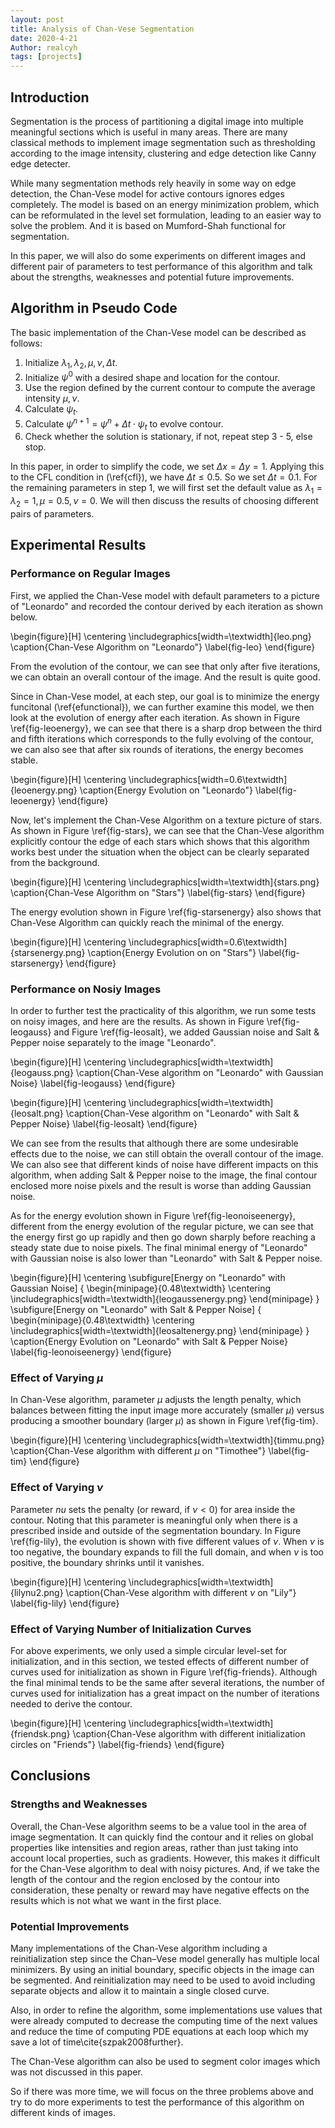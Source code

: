 ```yaml
---
layout: post
title: Analysis of Chan-Vese Segmentation
date: 2020-4-21
Author: realcyh
tags: [projects]
---
```


## Introduction
Segmentation is the process of partitioning a digital image into multiple meaningful sections which is useful in many areas. There are many classical methods to implement image segmentation such as thresholding according to the image intensity, clustering and edge detection like Canny edge detecter.

While many segmentation methods rely heavily in some way on edge detection, the Chan-Vese model for active contours ignores edges completely. The model is based on an energy minimization problem, which can be reformulated in the level set formulation, leading to an easier way to solve the problem. And it is based on Mumford-Shah functional for segmentation. 

In this paper, we will also do some experiments on different images and different pair of parameters to test performance of this algorithm and talk about the strengths, weaknesses and potential future improvements.

## Algorithm in Pseudo Code
The basic implementation of the Chan-Vese model can be described as follows:
1. Initialize $\lambda_1, \lambda_2, \mu, \nu, \Delta t$.
2. Initialize $\psi^0$ with a desired shape and location for the contour.
3. Use the region defined by the current contour to compute the average intensity $\mu, \nu$.
4. Calculate $\psi_t$.
5. Calculate $\psi^{n+1} = \psi^n + \Delta t\cdot \psi_t$ to evolve contour.
6. Check whether the solution is stationary, if not, repeat step 3 - 5, else stop.

In this paper, in order to simplify the code, we set $\Delta x = \Delta y = 1$. Applying this to the CFL condition in (\ref{cfl}), we have $\Delta t \leq 0.5$. So we set $\Delta t = 0.1$. For the remaining parameters in step 1, we will first set the default value as $\lambda_1 = \lambda_2 = 1, \mu = 0.5, \nu = 0$. We will then discuss the results of choosing different pairs of parameters.

## Experimental Results
### Performance on Regular Images
First, we applied the Chan-Vese model with default parameters to a picture of "Leonardo" and recorded the contour derived by each iteration as shown below.

\begin{figure}[H]
\centering
\includegraphics[width=\textwidth]{leo.png}
\caption{Chan-Vese Algorithm on "Leonardo"}
\label{fig-leo}
\end{figure}

From the evolution of the contour, we can see that only after five iterations, we can obtain an overall contour of the image. And the result is quite good.

Since in Chan-Vese model, at each step, our goal is to minimize the energy funcitonal (\ref{efunctional}), we can further examine this model, we then look at the evolution of energy after each iteration. As shown in Figure \ref{fig-leoenergy}, we can see that there is a sharp drop between the third and fifth iterations which corresponds to the fully evolving of the contour, we can also see that after six rounds of iterations, the energy becomes stable.

\begin{figure}[H]
\centering
\includegraphics[width=0.6\textwidth]{leoenergy.png}
\caption{Energy Evolution on "Leonardo"}
\label{fig-leoenergy}
\end{figure}

Now, let's implement the Chan-Vese Algorithm on a texture picture of stars. As shown in Figure \ref{fig-stars}, we can see that the Chan-Vese algorithm explicitly contour the edge of each stars which shows that this algorithm works best under the situation when the object can be clearly separated from the background.

\begin{figure}[H]
\centering
\includegraphics[width=\textwidth]{stars.png}
\caption{Chan-Vese Algorithm on "Stars"}
\label{fig-stars}
\end{figure}

The energy evolution shown in Figure \ref{fig-starsenergy} also shows that Chan-Vese Algorithm can quickly reach the minimal of the energy.

\begin{figure}[H]
\centering
\includegraphics[width=0.6\textwidth]{starsenergy.png}
\caption{Energy Evolution on on "Stars"}
\label{fig-starsenergy}
\end{figure}

### Performance on Nosiy Images
In order to further test the practicality of this algorithm, we run some tests on noisy images, and here are the results. As shown in Figure \ref{fig-leogauss} and Figure \ref{fig-leosalt}, we added Gaussian noise and Salt \& Pepper noise separately to the image "Leonardo". 

\begin{figure}[H]
\centering
\includegraphics[width=\textwidth]{leogauss.png}
\caption{Chan-Vese algorithm on "Leonardo" with Gaussian Noise}
\label{fig-leogauss}
\end{figure}

\begin{figure}[H]
\centering
\includegraphics[width=\textwidth]{leosalt.png}
\caption{Chan-Vese algorithm on "Leonardo" with Salt \& Pepper Noise}
\label{fig-leosalt}
\end{figure}

We can see from the results that although there are some undesirable effects due to the noise, we can still obtain the overall contour of the image. We can also see that different kinds of noise have different impacts on this algorithm, when adding Salt \& Pepper noise to the image, the final contour enclosed more noise pixels and the result is worse than adding Gaussian noise.

As for the energy evolution shown in Figure \ref{fig-leonoiseenergy}, different from the energy evolution of the regular picture, we can see that the energy first go up rapidly and then go down sharply before reaching a steady state due to noise pixels. The final minimal energy of "Leonardo" with Gaussian noise is also lower than "Leonardo" with Salt \& Pepper noise.

\begin{figure}[H]
\centering
\subfigure[Energy on "Leonardo" with Gaussian Noise]
{
    \begin{minipage}{0.48\textwidth}
	\centering          
	\includegraphics[width=\textwidth]{leogaussenergy.png}
	\end{minipage}
}
\subfigure[Energy on "Leonardo" with Salt \& Pepper Noise]
{
    \begin{minipage}{0.48\textwidth}
	\centering          
	\includegraphics[width=\textwidth]{leosaltenergy.png}
	\end{minipage}
}
\caption{Energy Evolution on "Leonardo" with Salt \& Pepper Noise}
\label{fig-leonoiseenergy}
\end{figure}

### Effect of Varying $\mu$
In Chan-Vese algorithm, parameter $\mu$ adjusts the length penalty, which balances between fitting the input image more accurately (smaller $\mu$) versus producing a smoother boundary (larger $\mu$) as shown in Figure \ref{fig-tim}.

\begin{figure}[H]
\centering
\includegraphics[width=\textwidth]{timmu.png}
\caption{Chan-Vese algorithm with different $\mu$ on "Timothee"}
\label{fig-tim}
\end{figure}

### Effect of Varying $\nu$
Parameter $nu$ sets the penalty (or reward, if $\nu < 0$) for area inside the contour. Noting that this parameter is meaningful only when there is a prescribed inside and outside of the segmentation boundary. In Figure \ref{fig-lily}, the evolution is shown with five different values of $\nu$. When $\nu$ is too negative, the boundary expands to fill the full domain, and when $\nu$ is too positive, the boundary shrinks until it vanishes.

\begin{figure}[H]
\centering
\includegraphics[width=\textwidth]{lilynu2.png}
\caption{Chan-Vese algorithm with different $\nu$ on "Lily"}
\label{fig-lily}
\end{figure}

### Effect of Varying Number of Initialization Curves
For above experiments, we only used a simple circular level-set for initialization, and in this section, we tested effects of different number of curves used for initialization as shown in Figure \ref{fig-friends}. Although the final minimal tends to be the same after several iterations, the number of curves used for initialization has a great impact on the number of iterations needed to derive the contour.

\begin{figure}[H]
\centering
\includegraphics[width=\textwidth]{friendsk.png}
\caption{Chan-Vese algorithm with different initialization circles on "Friends"}
\label{fig-friends}
\end{figure}

## Conclusions
### Strengths and Weaknesses
Overall, the Chan-Vese algorithm seems to be a value tool in the area of image segmentation. It can quickly find the contour and it relies on global properties like intensities and region areas, rather than just taking into account local properties, such as gradients. However, this makes it difficult for the Chan-Vese algorithm to deal with noisy pictures. And, if we take the length of the contour and the region enclosed by the contour into consideration, these penalty or reward may have negative effects on the results which is not what we want in the first place.

### Potential Improvements
Many implementations of the Chan-Vese algorithm including a reinitialization step since the Chan–Vese model generally has multiple local minimizers. By using an initial boundary, specific objects in the image can be segmented. And reinitialization may need to be used to avoid including separate objects and allow it to maintain a single closed curve.

Also, in order to refine the algorithm, some implementations use values that were already computed to decrease the computing time of the next values and reduce the time of computing PDE equations at each loop which my save a lot of time\cite{szpak2008further}.

The Chan-Vese algorithm can also be used to segment color images which was not discussed in this paper.

So if there was more time, we will focus on the three problems above and try to do more experiments to test the performance of this algorithm on different kinds of images.
